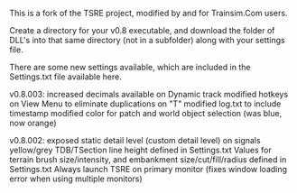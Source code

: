 This is a fork of the TSRE project, modified by and for Trainsim.Com users.

Create a directory for your v0.8 executable, and download the folder of DLL's into that same directory (not in a subfolder) along with your settings file.

There are some new settings available, which are included in the Settings.txt file available here.



v0.8.003: 
increased decimals available on Dynamic track
          modified hotkeys on View Menu to eliminate duplications on "T"
          modified log.txt to include timestamp
          modified color for patch and world object selection (was blue, now orange)
          
v0.8.002: 
exposed static detail level (custom detail level) on signals
          yellow/grey TDB/TSection line height defined in Settings.txt
          Values for terrain brush size/intensity, and embankment size/cut/fill/radius defined in Settings.txt
          Always launch TSRE on primary monitor (fixes window loading error when using multiple monitors)
